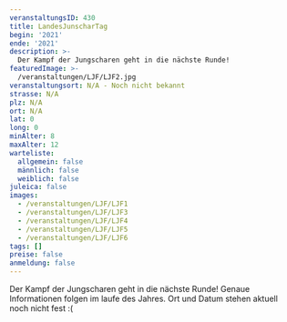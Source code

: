 ```yaml
---
veranstaltungsID: 430
title: LandesJunscharTag
begin: '2021'
ende: '2021'
description: >-
  Der Kampf der Jungscharen geht in die nächste Runde!
featuredImage: >-
  /veranstaltungen/LJF/LJF2.jpg
veranstaltungsort: N/A - Noch nicht bekannt
strasse: N/A
plz: N/A
ort: N/A
lat: 0
long: 0
minAlter: 8
maxAlter: 12
warteliste:
  allgemein: false
  männlich: false
  weiblich: false
juleica: false
images:
  - /veranstaltungen/LJF/LJF1
  - /veranstaltungen/LJF/LJF3
  - /veranstaltungen/LJF/LJF4
  - /veranstaltungen/LJF/LJF5
  - /veranstaltungen/LJF/LJF6
tags: []
preise: false
anmeldung: false
---
```


Der Kampf der Jungscharen geht in die nächste Runde! Genaue Informationen folgen im laufe des Jahres. Ort und Datum stehen aktuell noch nicht fest :(
